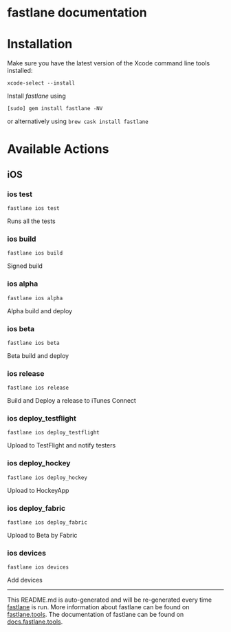 # fastlane documentation

# Installation

Make sure you have the latest version of the Xcode command line tools installed:

```
xcode-select --install
```

Install _fastlane_ using

```
[sudo] gem install fastlane -NV
```

or alternatively using `brew cask install fastlane`

# Available Actions

## iOS

### ios test

```
fastlane ios test
```

Runs all the tests

### ios build

```
fastlane ios build
```

Signed build

### ios alpha

```
fastlane ios alpha
```

Alpha build and deploy

### ios beta

```
fastlane ios beta
```

Beta build and deploy

### ios release

```
fastlane ios release
```

Build and Deploy a release to iTunes Connect

### ios deploy_testflight

```
fastlane ios deploy_testflight
```

Upload to TestFlight and notify testers

### ios deploy_hockey

```
fastlane ios deploy_hockey
```

Upload to HockeyApp

### ios deploy_fabric

```
fastlane ios deploy_fabric
```

Upload to Beta by Fabric

### ios devices

```
fastlane ios devices
```

Add devices

---

This README.md is auto-generated and will be re-generated every time [fastlane](https://fastlane.tools) is run.
More information about fastlane can be found on [fastlane.tools](https://fastlane.tools).
The documentation of fastlane can be found on [docs.fastlane.tools](https://docs.fastlane.tools).
